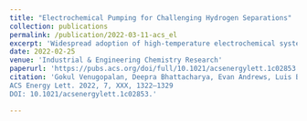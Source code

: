```yaml
---
title: "Electrochemical Pumping for Challenging Hydrogen Separations"
collection: publications
permalink: /publication/2022-03-11-acs_el
excerpt: 'Widespread adoption of high-temperature electrochemical systems such as polymer electrolyte membrane fuel cells (HT-PEMFCs) requires models and computational tools for accurate optimization and guiding new materials for enhancing fuel cell performance and durability. While robust and better suited for extrapolation, knowledge-based modeling has limitations as it is time-consuming and requires information about the system that is not always available (e.g., material properties and interfacial behavior between different materials). Data-driven modeling, on the other hand, is easier to implement but often necessitates large datasets that could be difficult to obtain. In this contribution, knowledge-based modeling and data-driven modeling are combined by implementing a few-shot learning (FSL) approach. A knowledge-based model originally developed for a HT-PEMFCs was used to generate simulated data (887,735 points) and used to pretrain a neural network source model tuned via a genetic algorithm-based AutoML. Then, experimental datasets from HT-PEMFCs with different materials and operating conditions (∼50 points each) were used to train six target models via FSL. Models for the unseen data reached high accuracies in all cases (rRMSE < 10%).'
date: 2022-02-25
venue: 'Industrial & Engineering Chemistry Research'
paperurl: 'https://pubs.acs.org/doi/full/10.1021/acsenergylett.1c02853'
citation: 'Gokul Venugopalan, Deepra Bhattacharya, Evan Andrews, Luis Briceno-Mena, José Romagnoli, John Flake, and Christopher G. Arges
ACS Energy Lett. 2022, 7, XXX, 1322–1329
DOI: 10.1021/acsenergylett.1c02853.'

---
```


